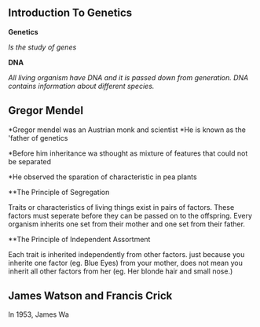 ## Introduction To Genetics

**Genetics**

*Is the study of genes*

**DNA**

*All living organism have DNA and it is passed down from generation. DNA contains information about different species.*

## Gregor Mendel

*Gregor mendel was an Austrian monk and scientist
*He is known as the 'father of genetics

*Before him inheritance wa sthought as mixture of features that could not be separated

*He observed the sparation of characteristic in pea plants

**The Principle of Segregation

Traits or characteristics of living things exist in pairs of factors. These factors must seperate before they can be passed on to the offspring. Every organism inherits one set from their mother and one set from their father.

**The Principle of Independent Assortment

Each trait is inherited independently from other factors. just because you inherite one factor (eg. Blue Eyes) from your mother, does not mean you inherit all other factors from her (eg. Her blonde hair and small nose.)

## James Watson and Francis Crick

In 1953, James Wa